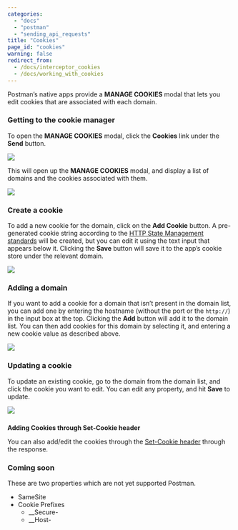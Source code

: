 ```yaml
---
categories:
  - "docs"
  - "postman"
  - "sending_api_requests"
title: "Cookies"
page_id: "cookies"
warning: false
redirect_from:
  - /docs/interceptor_cookies
  - /docs/working_with_cookies
---
```


Postman’s native apps provide a **MANAGE COOKIES** modal that lets you edit cookies that are associated with each domain. 

### Getting to the cookie manager

To open the **MANAGE COOKIES** modal, click the **Cookies** link under the **Send** button.

![](https://s3.amazonaws.com/postman-static-getpostman-com/postman-docs/58524551.png)

This will open up the **MANAGE COOKIES** modal, and display a list of domains and the cookies associated with them.

![](https://s3.amazonaws.com/postman-static-getpostman-com/postman-docs/58524611.png)

### Create a cookie

To add a new cookie for the domain, click on the **Add Cookie** button. A pre-generated cookie string according to the [HTTP State Management standards](https://tools.ietf.org/html/rfc6265#section-4.1) will be created, but you can edit it using the text input that appears below it. Clicking the **Save** button will save it to the app’s cookie store under the relevant domain.

![](https://s3.amazonaws.com/postman-static-getpostman-com/postman-docs/58525634.png)

### Adding a domain

If you want to add a cookie for a domain that isn’t present in the domain list, you can add one by entering the hostname (without the port or the `http://`) in the input box at the top. Clicking the **Add** button will add it to the domain list. You can then add cookies for this domain by selecting it, and entering a new cookie value as described above.

![](https://s3.amazonaws.com/postman-static-getpostman-com/postman-docs/58525792.png)

### Updating a cookie

To update an existing cookie, go to the domain from the domain list, and click the cookie you want to edit. You can edit any property, and hit **Save** to update.

![](https://s3.amazonaws.com/postman-static-getpostman-com/postman-docs/58525824.png)

###   
**Adding Cookies through Set-Cookie header**

You can also add/edit the cookies through the [Set-Cookie header](https://developer.mozilla.org/en-US/docs/Web/HTTP/Headers/Set-Cookie) through the response.  

### **Coming soon**

These are two properties which are not yet supported Postman.

  *   SameSite 
  *   Cookie Prefixes
        *   __Secure-
        *   __Host-
